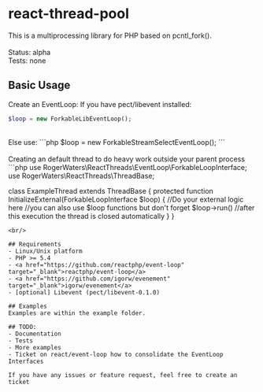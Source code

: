 # react-thread-pool

This is a multiprocessing library for PHP based on pcntl_fork().<br />
<br />
Status: alpha<br />
Tests: none<br />

## Basic Usage

Create an EventLoop:
If you have pect/libevent installed:
```php
$loop = new ForkableLibEventLoop();
```
<br />
Else use:
```php
$loop = new ForkableStreamSelectEventLoop();
```
<br/>
<br/>
Creating an default thread to do heavy work outside your parent process
```php
use RogerWaters\ReactThreads\EventLoop\ForkableLoopInterface;
use RogerWaters\ReactThreads\ThreadBase;

class ExampleThread extends ThreadBase
{
    protected function InitializeExternal(ForkableLoopInterface $loop)
    {
        //Do your external logic here
        //you can also use $loop functions but don't forget $loop->run()
        //after this execution the thread is closed automatically
    }
}
```
<br/>

## Requirements
- Linux/Unix platform
- PHP >= 5.4
- <a href="https://github.com/reactphp/event-loop" target="_blank">reactphp/event-loop</a>
- <a href="https://github.com/igorw/evenement" target="_blank">igorw/evenement</a>
- [optional] Libevent (pect/libevent-0.1.0)

## Examples
Examples are within the example folder.

## TODO:
- Documentation
- Tests
- More examples
- Ticket on react/event-loop how to consolidate the EventLoop Interfaces

If you have any issues or feature request, feel free to create an ticket

